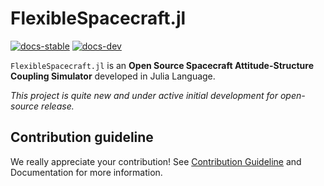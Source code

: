 # FlexibleSpacecraft.jl

[![docs-stable](https://img.shields.io/badge/docs-stable-blue.svg)](https://Mizu49.github.io/FlexibleSpacecraft.jl/stable)
[![docs-dev](https://img.shields.io/badge/docs-dev-blue.svg)](https://Mizu49.github.io/FlexibleSpacecraft.jl/dev)

`FlexibleSpacecraft.jl` is an **Open Source Spacecraft Attitude-Structure Coupling Simulator** developed in Julia Language.

*This project is quite new and under active initial development for open-source release.*


## Contribution guideline

We really appreciate your contribution! See [Contribution Guideline](./github/CONTRIBUTING.md) and Documentation for more information.
